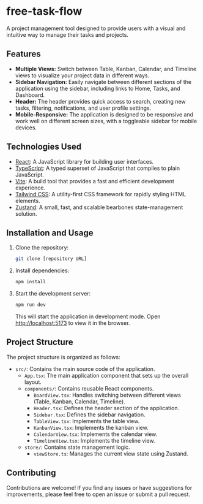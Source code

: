 # free-task-flow

A project management tool designed to provide users with a visual and intuitive way to manage their tasks and projects.

## Features

*   **Multiple Views:** Switch between Table, Kanban, Calendar, and Timeline views to visualize your project data in different ways.
*   **Sidebar Navigation:** Easily navigate between different sections of the application using the sidebar, including links to Home, Tasks, and Dashboard.
*   **Header:** The header provides quick access to search, creating new tasks, filtering, notifications, and user profile settings.
*   **Mobile-Responsive:** The application is designed to be responsive and work well on different screen sizes, with a toggleable sidebar for mobile devices.

## Technologies Used

*   [React](https://reactjs.org/): A JavaScript library for building user interfaces.
*   [TypeScript](https://www.typescriptlang.org/): A typed superset of JavaScript that compiles to plain JavaScript.
*   [Vite](https://vitejs.dev/): A build tool that provides a fast and efficient development experience.
*   [Tailwind CSS](https://tailwindcss.com/): A utility-first CSS framework for rapidly styling HTML elements.
*   [Zustand](https://github.com/pmndrs/zustand): A small, fast, and scalable bearbones state-management solution.

## Installation and Usage

1.  Clone the repository:

    ```bash
    git clone [repository URL]
    ```
2.  Install dependencies:

    ```bash
    npm install
    ```
3.  Start the development server:

    ```bash
    npm run dev
    ```

    This will start the application in development mode. Open [http://localhost:5173](http://localhost:5173) to view it in the browser.

## Project Structure

The project structure is organized as follows:

*   `src/`: Contains the main source code of the application.
    *   `App.tsx`: The main application component that sets up the overall layout.
    *   `components/`: Contains reusable React components.
        *   `BoardView.tsx`: Handles switching between different views (Table, Kanban, Calendar, Timeline).
        *   `Header.tsx`: Defines the header section of the application.
        *   `Sidebar.tsx`: Defines the sidebar navigation.
        *   `TableView.tsx`: Implements the table view.
        *   `KanbanView.tsx`: Implements the kanban view.
        *   `CalendarView.tsx`: Implements the calendar view.
        *   `TimelineView.tsx`: Implements the timeline view.
    *   `store/`: Contains state management logic.
        *   `viewStore.ts`: Manages the current view state using Zustand.

## Contributing

Contributions are welcome! If you find any issues or have suggestions for improvements, please feel free to open an issue or submit a pull request.
